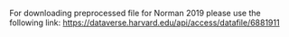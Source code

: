 For downloading preprocessed file for Norman 2019 please use the following link: https://dataverse.harvard.edu/api/access/datafile/6881911
